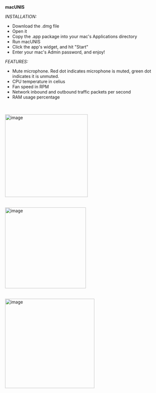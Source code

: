 
**macUNIS**



_INSTALLATION:_

- Download the .dmg file
- Open it
- Copy the .app package into your mac's Applications directory
- Run macUNIS
- Click the app's widget, and hit "Start"
- Enter your mac's Admin password, and enjoy!



_FEATURES:_
- Mute microphone. Red dot indicates microphone is muted, green dot indicates it is unmuted.
- CPU temperature in celius
- Fan speed in RPM
- Network inbound and outbound traffic packets per second
- RAM usage percentage


<br>
<br>
<img width="270" alt="image" src="https://github.com/amirunis/macUNIS/assets/77440128/8c5f1dfe-5a66-4564-8a28-c950dffd6e38">

<br>
<br>
<br>
<img width="264" alt="image" src="https://github.com/amirunis/macUNIS/assets/77440128/e004108c-0f07-4b74-88f3-915846b05f63">

<br>
<br>
<br>
<img width="292" alt="image" src="https://github.com/amirunis/macUNIS/assets/77440128/017a136f-6067-4620-93a1-6b9ef9efb7c9">

